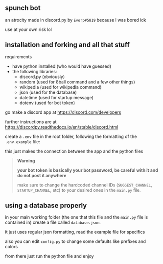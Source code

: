 ## **spunch bot** 

an atrocity made in discord.py by `Evorp#5819` because I was bored idk

use at your own risk lol

## installation and forking and all that stuff

requirements

- have python installed (who would have guessed)
- the following libraries:
    - discord.py (obviously)
    - random (used for 8ball command and a few other things)
    - wikipedia (used for wikipedia command)
    - json (used for the database)
    - datetime (used for startup message)
    - dotenv (used for bot token)

go make a discord app at https://discord.com/developers

further instructions are at https://discordpy.readthedocs.io/en/stable/discord.html

create a `.env` file in the root folder, following the formatting of the `.env.example` file:

this just makes the connection between the app and the python files

> **Warning**
> 
> **your bot token is basically your bot password, be careful with it and do not post it anywhere**
>  
> make sure to change the hardcoded channel IDs (`SUGGEST_CHANNEL`, `STARTUP_CHANNEL`, etc) to your desired ones in the `main.py` file.

## using a database properly

in your main working folder (the one that this file and the `main.py` file is contained in) create a file called `database.json`.

it just uses regular json formatting, read the example file for specifics

also you can edit `config.py` to change some defaults like prefixes and colors

from there just run the python file and enjoy
